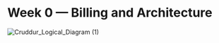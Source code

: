 # Week 0 — Billing and Architecture

![Cruddur_Logical_Diagram (1)](https://github.com/DLamarG/aws-bootcamp-crudder-2023/assets/128423443/647590e1-34cb-409f-b63e-438bce4a05ca)



